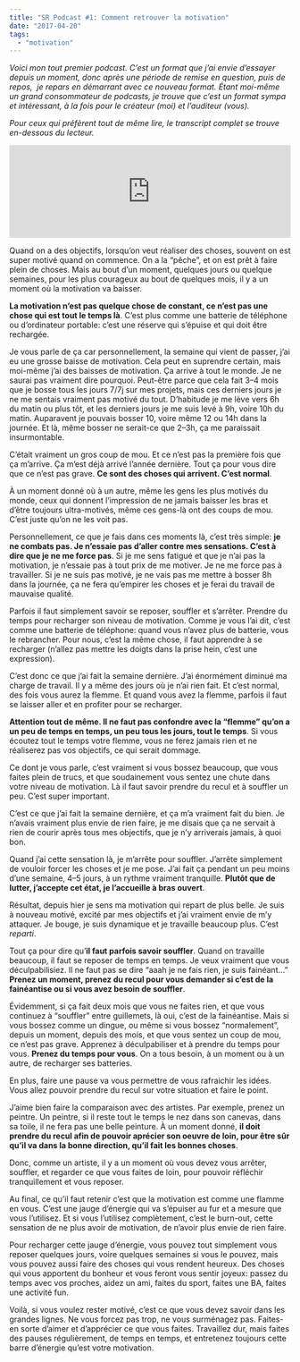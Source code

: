```yaml
---
title: "SR Podcast #1: Comment retrouver la motivation"
date: "2017-04-20"
tags:
  - "motivation"
---
```


_Voici mon tout premier podcast. C’est un format que j’ai envie d’essayer depuis un moment, donc après une période de remise en question, puis de repos,  je repars en démarrant avec ce nouveau format. Étant moi-même un grand consommateur de podcasts, je trouve que c’est un format sympa et intéressant, à la fois pour le créateur (moi) et l’auditeur (vous)._

_Pour ceux qui préfèrent tout de même lire, le transcript complet se trouve en-dessous du lecteur._

<iframe src="https://w.soundcloud.com/player/?url=https%3A//api.soundcloud.com/tracks/318603628&amp;color=ff5500&amp;auto_play=false&amp;hide_related=false&amp;show_comments=true&amp;show_user=true&amp;show_reposts=false" width="100%" height="166" frameborder="no" scrolling="no"></iframe>

<!--more-->

Quand on a des objectifs, lorsqu’on veut réaliser des choses, souvent on est super motivé quand on commence. On a la “pêche”, et on est prêt à faire plein de choses. Mais au bout d’un moment, quelques jours ou quelque semaines, pour les plus courageux au bout de quelques mois, il y a un moment où la motivation va baisser.

**La motivation n’est pas quelque chose de constant, ce n’est pas une chose qui est tout le temps là**. C’est plus comme une batterie de téléphone ou d’ordinateur portable: c’est une réserve qui s’épuise et qui doit être rechargée.

Je vous parle de ça car personnellement, la semaine qui vient de passer, j’ai eu une grosse baisse de motivation. Cela peut en suprendre certain, mais moi-même j’ai des baisses de motivation. Ça arrive à tout le monde. Je ne saurai pas vraiment dire pourquoi. Peut-être parce que cela fait 3–4 mois que je bosse tous les jours 7/7j sur mes projets, mais ces derniers jours je ne me sentais vraiment pas motivé du tout. D’habitude je me lève vers 6h du matin ou plus tôt, et les derniers jours je me suis levé à 9h, voire 10h du matin. Auparavent je pouvais bosser 10, voire même 12 ou 14h dans la journée. Et là, même bosser ne serait-ce que 2–3h, ça me paraissait insurmontable.

C’était vraiment un gros coup de mou. Et ce n’est pas la première fois que ça m’arrive. Ça m’est déjà arrivé l’année dernière. Tout ça pour vous dire que ce n’est pas grave. **Ce sont des choses qui arrivent. C’est normal**.

À un moment donné où à un autre, même les gens les plus motivés du monde, ceux qui donnent l’impression de ne jamais baisser les bras et d’être toujours ultra-motivés, même ces gens-là ont des coups de mou. C’est juste qu’on ne les voit pas.

Personnellement, ce que je fais dans ces moments là, c’est très simple: **je ne combats pas. Je n’essaie pas d’aller contre mes sensations. C’est à dire que je ne me force pas**. Si je me sens fatigué et que je n’ai pas la motivation, je n’essaie pas à tout prix de me motiver. Je ne me force pas à travailler. Si je ne suis pas motivé, je ne vais pas me mettre à bosser 8h dans la journée, ça ne fera qu’empirer les choses et je ferai du travail de mauvaise qualité.

Parfois il faut simplement savoir se reposer, souffler et s’arrêter. Prendre du temps pour recharger son niveau de motivation. Comme je vous l’ai dit, c’est comme une batterie de téléphone: quand vous n’avez plus de batterie, vous le rebrancher. Pour nous, c’est la même chose, il faut apprendre à se recharger (n’allez pas mettre les doigts dans la prise hein, c’est une expression).

C’est donc ce que j’ai fait la semaine dernière. J’ai énormément diminué ma charge de travail. Il y a même des jours où je n’ai rien fait. Et c’est normal, des fois vous aurez la flemme. Et quand vous avez la flemme, parfois il faut se laisser aller et en profiter pour se recharger.

**Attention tout de même. Il ne faut pas confondre avec la “flemme” qu’on a un peu de temps en temps, un peu tous les jours, tout le temps**. Si vous écoutez tout le temps votre flemme, vous ne ferez jamais rien et ne réaliserez pas vos objectifs, ce qui serait dommage.

Ce dont je vous parle, c’est vraiment si vous bossez beaucoup, que vous faites plein de trucs, et que soudainement vous sentez une chute dans votre niveau de motivation. Là il faut savoir prendre du recul et à souffler un peu. C’est super important.

C’est ce que j’ai fait la semaine dernière, et ça m’a vraiment fait du bien. Je n’avais vraiment plus envie de rien faire, je me disais que ça ne servait à rien de courir après tous mes objectifs, que je n’y arriverais jamais, à quoi bon.

Quand j’ai cette sensation là, je m’arrête pour souffler. J’arrête simplement de vouloir forcer les choses et je me pose. J’ai fait ça pendant un peu moins d’une semaine, 4–5 jours, à un rythme vraiment tranquille. **Plutôt que de lutter, j’accepte cet état, je l’accueille à bras ouvert**.

Résultat, depuis hier je sens ma motivation qui repart de plus belle. Je suis à nouveau motivé, excité par mes objectifs et j’ai vraiment envie de m’y attaquer. Je bouge, je suis dynamique et je travaille beaucoup plus. C’est _reparti_.

Tout ça pour dire qu’**il faut parfois savoir souffler**. Quand on travaille beaucoup, il faut se reposer de temps en temps. Je veux vraiment que vous déculpabilisiez. Il ne faut pas se dire “aaah je ne fais rien, je suis fainéant…” **Prenez un moment, prenez du recul pour vous demander si c’est de la fainéantise ou si vous avez besoin de souffler**.

Évidemment, si ça fait deux mois que vous ne faites rien, et que vous continuez à “souffler” entre guillemets, là oui, c’est de la fainéantise. Mais si vous bossez comme un dingue, ou même si vous bossez “normalement”, depuis un moment, depuis des mois, et que vous sentez un coup de mou, ce n’est pas grave. Apprenez à déculpabiliser et à prendre du temps pour vous. **Prenez du temps pour vous**. On a tous besoin, à un moment ou à un autre, de recharger ses batteries.

En plus, faire une pause va vous permettre de vous rafraichir les idées. Vous allez pouvoir prendre du recul sur votre situation et faire le point.

J’aime bien faire la comparaison avec des artistes. Par exemple, prenez un peintre. Un peintre, si il reste tout le temps le nez dans son canevas, dans sa toile, il ne fera pas une belle peinture. À un moment donné, **il doit prendre du recul afin de pouvoir aprécier son oeuvre de loin, pour être sûr qu’il va dans la bonne direction, qu’il fait les bonnes choses**.

Donc, comme un artiste, il y a un moment où vous devez vous arrêter, souffler, et regarder ce que vous faites de loin, pour pouvoir réfléchir tranquillement et vous reposer.

Au final, ce qu’il faut retenir c’est que la motivation est comme une flamme en vous. C’est une jauge d’énergie qui va s’épuiser au fur et a mesure que vous l’utilisez. Et si vous l’utilisez complètement, c’est le burn-out, cette sensation de ne plus avoir de motivation, de n’avoir plus envie de rien faire.

Pour recharger cette jauge d’énergie, vous pouvez tout simplement vous reposer quelques jours, voire quelques semaines si vous le pouvez, mais vous pouvez aussi faire des choses qui vous rendent heureux. Des choses qui vous apportent du bonheur et vous feront vous sentir joyeux: passez du temps avec vos proches, aidez un ami, faites du sport, faites une BA, faites une activité fun.

Voilà, si vous voulez rester motivé, c’est ce que vous devez savoir dans les grandes lignes. Ne vous forcez pas trop, ne vous surménagez pas. Faites-en sorte d’aimer et d’apprécier ce que vous faites. Travaillez dur, mais faites des pauses régulièrement, de temps en temps, et entretenez toujours cette barre d’énergie qu’est votre motivation.

